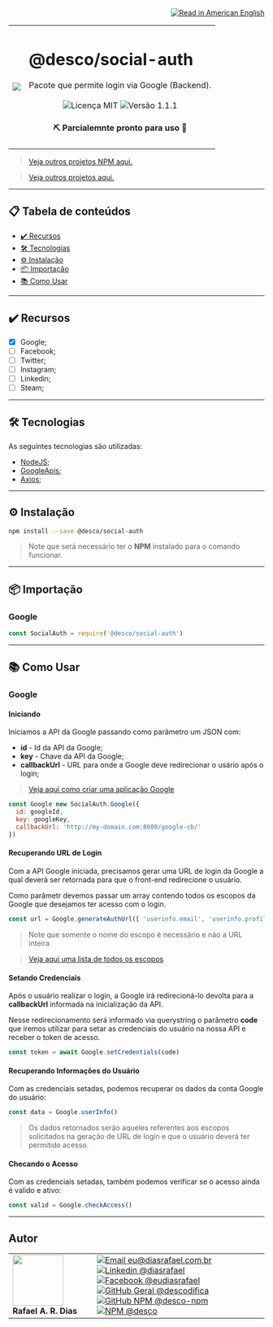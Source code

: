 <div align="right">
  <a href="README.US.md">
    <img alt="Read in American English" src="https://img.shields.io/static/v1?label=&message=🇺🇸 Read in American English&color=red&style=for-the-badge" />
  </a>
</div>

<table>
  <tr>
    <td><img src="https://i.ibb.co/m5tmDrL/social-auth.png"></td>
    <td>  
      <h1>@desco/social-auth</h1>
      Pacote que permite login via Google (Backend).
      <br /><br />
      <div align="center">
        <img alt="Licença MIT" src="https://img.shields.io/static/v1?label=Licença&message=MIT&color=green&style=for-the-badge">
        <img alt="Versão 1.1.1" src="https://img.shields.io/static/v1?label=Versão&message=1.1.1&color=blue&style=for-the-badge">
      </div>
      <h4 align="center"> 
        ⛏️ Parcialemnte pronto para uso 🚀
      </h4>
    </td>
  </tr>
</table>

> <a href="https://github.com/desco-npm" target="_blank">Veja outros projetos NPM aqui.</a>

> <a href="https://github.com/descoifica" target="_blank">Veja outros projetos aqui.</a>

---

## 📋 Tabela de conteúdos

* [✔️ Recursos](#Recursos)
* [🛠️ Tecnologias](#Tecnologias)
* [⚙️ Instalação](#Instalação)
* [📦 Importação](#Importação)
* [📚 Como Usar](#Como-Usar)

---

<a name="Recursos"></a>

## ✔️ Recursos

- [x] Google;
- [ ] Facebook;
- [ ] Twitter;
- [ ] Instagram;
- [ ] Linkedin;
- [ ] Steam;
---

## 🛠️ Tecnologias

As seguintes tecnologias são utilizadas:

* [NodeJS](https://nodejs.org/en/);
* [GoogleApis](https://www.npmjs.com/package/googleapis);
* [Axios](https://www.npmjs.com/package/axios);

---

<a name="Instalação"></a>

## ⚙️ Instalação

```bash
npm install --save @desco/social-auth
```

> Note que será necessário ter o **NPM** instalado para o comando funcionar.

---

<a name="Importação"></a>

## 📦 Importação

### Google

```js
const SocialAuth = require('@desco/social-auth')
```

---

<a name="Como-Usar"></a>

## 📚 Como Usar

### Google

#### Iniciando

Iniciamos a API da Google passando como parâmetro um JSON com:

* **id** - Id da API da Google;
* **key** - Chave da API da Google;
* **callbackUrl** - URL para onde a Google deve redirecionar o usário após o login;

> [Veja aqui como criar uma aplicação Google](https://support.google.com/a/answer/9187142?hl=pt-BR)

```js
const Google new SocialAuth.Google({
  id: googleId,
  key: googleKey,
  callbackUrl: 'http://my-domain.com:8080/google-cb/'
})
```

#### Recuperando URL de Login

Com a API Google iniciada, precisamos gerar uma URL de login da Google a qual deverá ser retornada para que o front-end redirecione o usuário.

Como parâmetr devemos passar um array contendo todos os escopos da Google que desejamos ter acesso com o login.

```js
const url = Google.generateAuthUrl([ 'userinfo.email', 'userinfo.profile', ])
```

> Note que somente o nome do escopo é necessário e não a URL inteira

> [Veja aqui uma lista de todos os escopos](https://developers.google.com/identity/protocols/oauth2/scopes)

#### Setando Credenciais

Após o usuário realizar o login, a Google irá redirecioná-lo devolta para a **callbackUrl** informada na inicialização da API.

Nesse redirecionamento será informado via querystring o parâmetro **code** que iremos utilizar para setar as credenciais do usuário na nossa API e receber o token de acesso.

```js
const token = await Google.setCredentials(code)
```

#### Recuperando Informações do Usuário

Com as credenciais setadas, podemos recuperar os dados da conta Google do usuário:

```js
const data = Google.userInfo()
```

> Os dados retornados serão aqueles referentes aos escopos solicitados na geração de URL de login e que o usuário deverá ter permitido acesso.

#### Checando o Acesso

Com as credenciais setadas, também podemos verificar se o acesso ainda é valido e ativo:

```js
const valid = Google.checkAccess()
```

---

## Autor

<table>
  <tr>
    <td width="150px">
      <img src="https://scontent.fsdu1-1.fna.fbcdn.net/v/t1.0-9/539886_235546170253505_5977326689811409130_n.jpg?_nc_cat=106&ccb=3&_nc_sid=174925&_nc_eui2=AeGgFWn_fWInwRkTo3mHSP993TbQ0TzG0Y3dNtDRPMbRjS-eZL1tr4I5maqz6O-jva9qWnIxKOsD3UtSm9CTeCys&_nc_ohc=Qw6NaDGrtIgAX9uFF2c&_nc_ht=scontent.fsdu1-1.fna&oh=5ebac9874d7a24e157c8c99fd965c2a4&oe=606539CE" width="100px;" alt=""/>
      <b>Rafael A. R. Dias</b>
    </td>
    <td>  
      <a href="mailto:eu@diasrafael.com.br" target="_blank" >
        <img alt="Email eu@diasrafael.com.br" src="https://img.shields.io/static/v1?label=Email&message=eu@diasrafael.com.br&color=red&logo=gmail&style=for-the-badge">
      </a>
      <a href="https://www.linkedin.com/in/diasrafael/" target="_blank">
        <img alt="Linkedin @diasrafael" src="https://img.shields.io/static/v1?label=Linkedin&message=@diasrafael&color=blue&logo=linkedin&style=for-the-badge">
      </a>
      <a href="https://www.facebook.com/eudiasrafael" target="_blank">
        <img alt="Facebook @eudiasrafael" src="https://img.shields.io/static/v1?label=Facebook&message=@eudiasrafael&color=blue&logo=facebook&style=for-the-badge">
      </a>
      <a href="https://github.com/descodifica" target="_blank">
        <img alt="GitHub Geral @descodifica" src="https://img.shields.io/static/v1?label=GitHub Geral&message=@descodifica&color=black&logo=github&style=for-the-badge">
      </a>
      <a href="https://github.com/desco-npm" target="_blank">
        <img alt="GitHub NPM @desco-npm" src="https://img.shields.io/static/v1?label=GitHub NPM&message=@desco-npm&color=black&logo=github&style=for-the-badge">
      </a>
      <a href="https://www.npmjs.com/org/desco" target="_blank">
        <img alt="NPM @desco" src="https://img.shields.io/static/v1?label=NPM&message=@desco&color=red&logo=npm&style=for-the-badge">
      </a>
    </td>
  </tr>
</table>